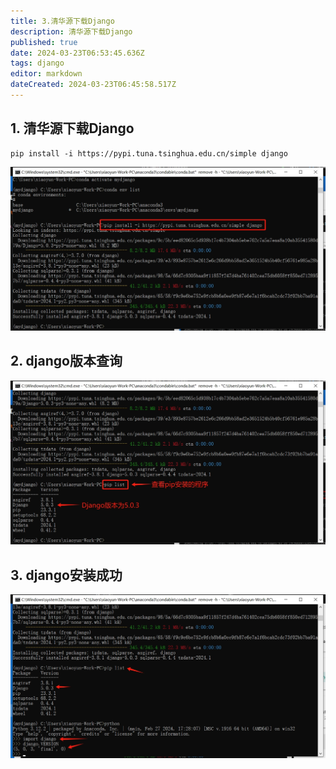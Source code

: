 ```yaml
---
title: 3.清华源下载Django
description: 清华源下载Django
published: true
date: 2024-03-23T06:53:45.636Z
tags: django
editor: markdown
dateCreated: 2024-03-23T06:45:58.517Z
---
```


## 1. 清华源下载Django
```
pip install -i https://pypi.tuna.tsinghua.edu.cn/simple django
```
![清华源下载django.png](/wiki/python/django/清华源下载django.png)

## 2. django版本查询
![django版本查询.png](/wiki/python/django/django版本查询.png)

## 3. django安装成功
![django安装成功.png](/wiki/python/django/django安装成功.png)

